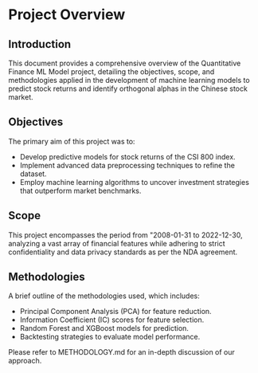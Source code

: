 # Project Overview

## Introduction
This document provides a comprehensive overview of the Quantitative Finance ML Model project, detailing the objectives, scope, and methodologies applied in the development of machine learning models to predict stock returns and identify orthogonal alphas in the Chinese stock market.

## Objectives
The primary aim of this project was to:
- Develop predictive models for stock returns of the CSI 800 index.
- Implement advanced data preprocessing techniques to refine the dataset.
- Employ machine learning algorithms to uncover investment strategies that outperform market benchmarks.

## Scope
This project encompasses the period from "2008-01-31 to 2022-12-30, analyzing a vast array of financial features while adhering to strict confidentiality and data privacy standards as per the NDA agreement.

## Methodologies
A brief outline of the methodologies used, which includes:
- Principal Component Analysis (PCA) for feature reduction.
- Information Coefficient (IC) scores for feature selection.
- Random Forest and XGBoost models for prediction.
- Backtesting strategies to evaluate model performance.

Please refer to METHODOLOGY.md for an in-depth discussion of our approach.
